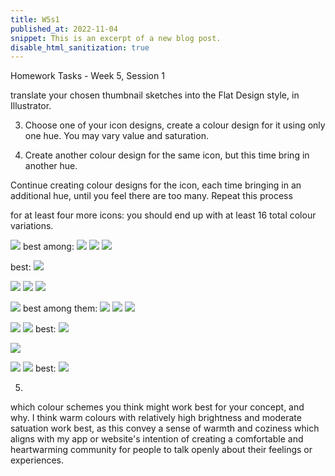 ```yaml
---
title: W5s1
published_at: 2022-11-04
snippet: This is an excerpt of a new blog post.
disable_html_sanitization: true
---
```


Homework Tasks - Week 5, Session 1

translate your chosen thumbnail sketches into the Flat Design style, in Illustrator. 

3. Choose one of your icon designs, create a colour design for it 
using only one hue. You may vary  value and saturation.

4. Create another colour design for the same icon, but this time bring in 
another hue.

Continue creating colour designs for the icon, each time bringing in an additional hue, until you feel there are too many. Repeat this process 

for at least four more icons:
 you should end up with at least
 16 total colour variations.

![ ](w5s1/5.png)
best among:
![ ](w5s1/6.png)
![ ](w5s1/7.png)
![ ](w5s1/8.png)


best:
![ ](w5s1/17.png)

![ ](w5s1/16.png)
![ ](w5s1/15.png)
![ ](w5s1/18.png)

![ ](w5s1/1.png)
best among them:
![ ](w5s1/2.png)
![ ](w5s1/3.png)
![ ](w5s1/red.png)

![ ](w5s1/20.png)
![ ](w5s1/21.png)
best:
![ ](w5s1/22.png)

![ ](w5s1/10.png)

![ ](w5s1/11.png)
![ ](w5s1/12.png)
best:
![ ](w5s1/13.png)


5. 

which colour schemes you think might work best for your concept, and why.
I think warm colours with relatively high brightness and moderate satuation work best, as this convey a sense of warmth and coziness which aligns with my app or website's intention of creating a comfortable and heartwarming community for people to talk openly about their feelings or experiences.

